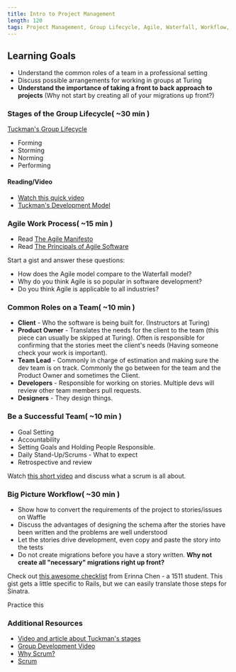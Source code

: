 ```yaml
---
title: Intro to Project Management
length: 120
tags: Project Management, Group Lifecycle, Agile, Waterfall, Workflow, Git, Teamwork, Groupwork
---
```


## Learning Goals

* Understand the common roles of a team in a professional setting
* Discuss possible arrangements for working in groups at Turing
* __Understand the importance of taking a front to back approach to projects__ (Why not start by creating all of your migrations up front?)


### Stages of the Group Lifecycle( ~30 min )
[Tuckman's Group Lifecycle](https://en.wikipedia.org/wiki/Tuckman%27s_stages_of_group_development)
* Forming
* Storming
* Norming
* Performing

#### Reading/Video

* [Watch this quick video](https://www.youtube.com/watch?v=OhSI6oBQmQA&list=PLbu6naAjG_K93h0wjyn1b1EHQl1Q2pH_y)
* [Tuckman's Development Model](http://salvos.org.au/scribe/sites/2020/files/Resources/Transitions/HANDOUT_-_Tuckmans_Team_Development_Model.pdf)

### Agile Work Process( ~15 min )

* Read [The Agile Manifesto](http://www.agilemanifesto.org/)
* Read [The Principals of Agile Software](http://www.agilemanifesto.org/principles.html)

Start a gist and answer these questions:

* How does the Agile model compare to the Waterfall model?
* Why do you think Agile is so popular in software development?
* Do you think Agile is applicable to all industries?

### Common Roles on a Team( ~10 min )

* **Client** - Who the software is being built for. (Instructors at Turing)
* **Product Owner** - Translates the needs for the client to the team (this piece can usually be skipped at Turing). Often is responsible for confirming that the stories meet the client's needs (Having someone check your work is important).
* **Team Lead** - Commonly in charge of estimation and making sure the dev team is on track. Commonly the go between for the team and the Product Owner and sometimes the Client.
* **Developers** - Responsible for working on stories. Multiple devs will review other team members pull requests.
* **Designers** - They design things.


### Be a Successful Team( ~10 min )

* Goal Setting
* Accountability
* Setting Goals and Holding People Responsible.
* Daily Stand-Up/Scrums - What to expect
* Retrospective and review

Watch [this short video](https://www.scrumalliance.org/why-scrum) and discuss what a scrum is all about.

### Big Picture Workflow( ~30 min )

- Show how to convert the requirements of the project to stories/issues on Waffle
- Discuss the advantages of designing the schema after the stories have been written and the problems are well understood
- Let the stories drive development, even copy and paste the story into the tests
- Do not create migrations before you have a story written. __Why not create all "necessary" migrations right up front?__

Check out [this awesome checklist](https://gist.github.com/erinnachen/1f802734671d9db5c452) from Erinna Chen - a 1511 student. This gist gets a little specific to Rails, but we can easily translate those steps for Sinatra.

Practice this


### Additional Resources

* [Video and article about Tuckman's stages](https://www.mindtools.com/pages/article/newLDR_86.htm)
* [Group Development Video](https://www.youtube.com/watch?v=KRFWPCYsgfA)
* [Why Scrum?](https://www.scrumalliance.org/why-scrum)
* [Scrum](http://scrummethodology.com/)
